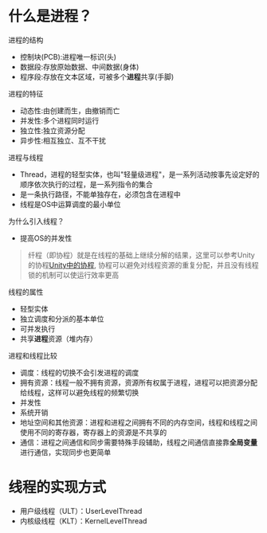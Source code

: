# 什么是进程？
进程的结构
- 控制块(PCB):进程唯一标识(头)
- 数据段:存放原始数据、中间数据(身体)
- 程序段:存放在文本区域，可被多个**进程**共享(手脚)
  
进程的特征
- 动态性:由创建而生，由撤销而亡
- 并发性:多个进程同时运行
- 独立性:独立资源分配
- 异步性:相互独立、互不干扰

进程与线程
- Thread，进程的轻型实体，也叫"轻量级进程"，是一系列活动按事先设定好的顺序依次执行的过程，是一系列指令的集合
- 是一条执行路径，不能单独存在，必须包含在进程中
- 线程是OS中运算调度的最小单位

为什么引入线程？
- 提高OS的并发性
> 纤程（即协程）就是在线程的基础上继续分解的结果，这里可以参考Unity的协程[Unity中的协程](https://blog.csdn.net/vinkey_st/article/details/126759402),
协程可以避免对线程资源的重复分配，并且没有线程锁的机制可以使运行效率更高

线程的属性
- 轻型实体
- 独立调度和分派的基本单位
- 可并发执行
- 共享**进程**资源（堆内存）

进程和线程比较
- 调度：线程的切换不会引发进程的调度
- 拥有资源：线程一般不拥有资源，资源所有权属于进程，进程可以把资源分配给线程，这样可以避免线程的频繁切换
- 并发性
- 系统开销
- 地址空间和其他资源：进程和进程之间拥有不同的内存空间，线程和线程之间使用不同的寄存器，寄存器上的资源是不共享的
- 通信：进程之间通信和同步需要特殊手段辅助，线程之间通信直接靠**全局变量**进行通信，实现同步也更简单

# 线程的实现方式
- 用户级线程（ULT）：UserLevelThread
- 内核级线程（KLT）：KernelLevelThread

